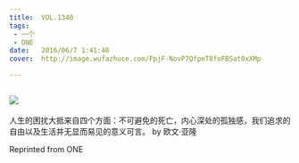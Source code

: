 ```yaml
---
title:	VOL.1340
tags:
 - 一个
 - ONE
date:	2016/06/7 1:41:40
cover:	http://image.wufazhuce.com/FpjF-NovP7QfpeT8foFBSat0xXMp

---
```

![](http://image.wufazhuce.com/FpjF-NovP7QfpeT8foFBSat0xXMp)
---

人生的困扰大抵来自四个方面：不可避免的死亡，内心深处的孤独感，我们追求的自由以及生活并无显而易见的意义可言。 by 欧文·亚隆
 
Reprinted from ONE

